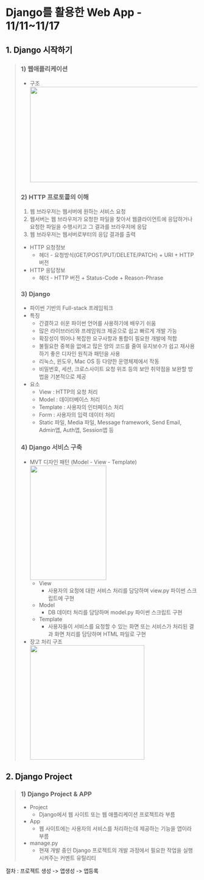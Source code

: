 # Django를 활용한 Web App - 11/11~11/17

## 1. Django 시작하기
> ### 1) 웹애플리케이션
> * 구조   
> <img src="https://user-images.githubusercontent.com/110445149/201236353-8bfda915-590b-4e4e-8233-bf89a8dad46c.JPG" height="250" width="500"></img>
> ### 2) HTTP 프로토콜의 이해
> 1. 웹 브라우저는 웹서버에 원하는 서비스 요청
> 2. 웹서버는 웹 브라우저가 요청한 파일을 찾아서 웹클라이언트에 응답하거나 요청한 파일을 수행시키고 그 결과를 브라우저에 응답
> 3. 웹 브라우저는 웹서버로부터의 응답 결과를 출력
> * HTTP 요청정보
>   * 헤더 - 요청방식(GET/POST/PUT/DELETE/PATCH) + URI + HTTP 버전
> * HTTP 응답정보
>   * 헤더 - HTTP 버전 + Status-Code + Reason-Phrase
> ### 3) Django
> * 파이썬 기반의 Full-stack 프레임워크
> * 특징
>   * 간결하고 쉬운 파이썬 언어를 사용하기에 배우기 쉬움
>   * 많은 라이브러리와 프레임워크 제공으로 쉽고 빠르게 개발 가능
>   * 확장성이 뛰어나 복잡한 요구사항과 통합이 필요한 개발에 적합
>   * 불필요한 중복을 없애고 많은 양의 코드를 줄여 유지보수가 쉽고 재사용하기 좋은 디자인 원칙과 패턴을 사용
>   * 리눅스, 윈도우, Mac OS 등 다양한 운영체제에서 작동
>   * 비밀번호, 세션, 크로스사이트 요청 위조 등의 보안 취약점을 보완할 방법을 기본적으로 제공
> * 요소 
>   * View : HTTP의 요청 처리
>   * Model : 데이터베이스 처리
>   * Template : 사용자의 인터페이스 처리
>   * Form : 사용자의 입력 데이터 처리
>   * Static 파일, Media 파일, Message framework, Send Email, Admin앱, Auth앱, Session앱 등
> ### 4) Django 서비스 구축
> * MVT 디자인 패턴 (Model - View - Template)   
> <img src="https://user-images.githubusercontent.com/110445149/201237503-df78dd76-efff-4c7e-bd08-66240fb2e29a.JPG" height="300" width="200"></img>
>   * View 
>     * 사용자의 요청에 대한 서비스 처리를 담당하며 view.py 파이썬 스크립트에 구현
>   * Model 
>     * DB 데이터 처리를 담당하며 model.py 파이썬 스크립트 구현
>   * Template
>     * 사용자들이 서비스를 요청할 수 있는 화면 또는 서비스가 처리된 결과 화면 처리를 담당하며 HTML 파일로 구현
> * 장고 처리 구조   
> <img src="https://user-images.githubusercontent.com/110445149/201237751-bec0a1b9-99c2-43ab-9dd8-4e0c3ee61b63.JPG" height="300" width="300"></img>

## 2. Django Project
> ### 1) Django Project & APP
> * Project
>   * Django에서 웹 사이트 또는 웹 애플리케이션 프로젝트라 부름
> * App
>   * 웹 사이트에는 사용자의 서비스를 처리하는데 제공하는 기능을 앱이라 부름
> * manage.py
>   * 현재 개발 중인 Django 프로젝트의 개발 과정에서 필요한 작업을 실행시켜주는 커멘트 유틸리티

절차 : 프로젝트 생성 -> 앱생성 -> 앱등록
